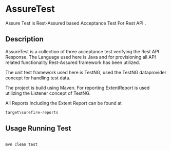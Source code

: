 # AssureTest

Assure Test is Rest-Assured based Acceptance Test For Rest API .

## Description

AssureTest is a collection of three acceptance test verifying the Rest API Response. The Language used here is Java and for provisioning all API related functionality Rest-Assured framework has been utilized.

The unit test framework used here is TestNG, used the TestNG dataprovider concept for handling test data.

The project is build using Maven. For reporting ExtentReport is used utilizing the Listener concept of TestNG.

All Reports Including the Extent Report can be found at

```bash
target\surefire-reports
```

## Usage Running Test

```maven

mvn clean test
```
